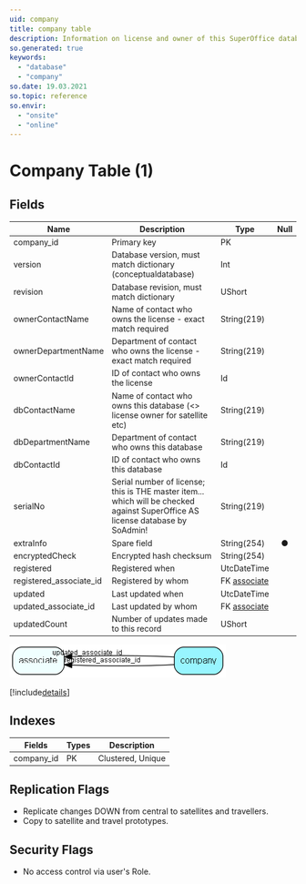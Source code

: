 ```yaml
---
uid: company
title: company table
description: Information on license and owner of this SuperOffice database. This table should only have 1 row. This table contains encrypted license information. Changing it will disable login for all users and require you to restore the database from backup.
so.generated: true
keywords:
  - "database"
  - "company"
so.date: 19.03.2021
so.topic: reference
so.envir:
  - "onsite"
  - "online"
---
```


# Company Table (1)

## Fields

| Name | Description | Type | Null |
|------|-------------|------|:----:|
|company\_id|Primary key|PK| |
|version|Database version, must match dictionary (conceptualdatabase)|Int| |
|revision|Database revision, must match dictionary|UShort| |
|ownerContactName|Name of contact who owns the license - exact match required|String(219)| |
|ownerDepartmentName|Department of contact who owns the license - exact match required|String(219)| |
|ownerContactId|ID of contact who owns the license|Id| |
|dbContactName|Name of contact who owns this database (&lt;&gt; license owner for satellite etc)|String(219)| |
|dbDepartmentName|Department of contact who owns this database|String(219)| |
|dbContactId|ID of contact who owns this database|Id| |
|serialNo|Serial number of license; this is THE master item... which will be checked against SuperOffice AS license database by SoAdmin!|String(219)| |
|extraInfo|Spare field|String(254)|&#x25CF;|
|encryptedCheck|Encrypted hash checksum|String(254)| |
|registered|Registered when|UtcDateTime| |
|registered\_associate\_id|Registered by whom|FK [associate](associate.md)| |
|updated|Last updated when|UtcDateTime| |
|updated\_associate\_id|Last updated by whom|FK [associate](associate.md)| |
|updatedCount|Number of updates made to this record|UShort| |


![company table relationship diagram](media\company.png)

[!include[details](./includes/company.md)]

## Indexes

| Fields | Types | Description |
|--------|-------|-------------|
|company\_id |PK |Clustered, Unique |

## Replication Flags

* Replicate changes DOWN from central to satellites and travellers.
* Copy to satellite and travel prototypes.

## Security Flags

* No access control via user's Role.

